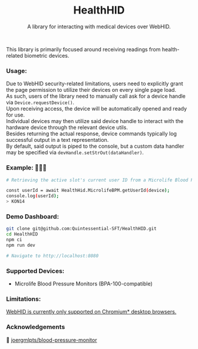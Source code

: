 <h1 align="center">HealthHID</h1>
<p align="center">A library for interacting with medical devices over WebHID.</p>
<br />

This library is primarily focused around receiving readings from health-related biometric devices.

### Usage:
Due to WebHID security-related limitations, users need to explicitly grant the page permission to utilize their devices on every single page load.<br />
As such, users of the library need to manually call ask for a device handle via `Device.requestDevice()`.<br />
Upon receiving access, the device will be automatically opened and ready for use.<br />
Individual devices may then utilize said device handle to interact with the hardware device through the relevant device utils.<br />
Besides returning the actual response, device commands typically log successful output in a text representation.<br />
By default, said output is piped to the console, but a custom data handler may be specified via `devHandle.setStrOut(dataHandler)`.

### Example: 👨🏻‍🔬
``` bash
# Retrieving the active slot's current user ID from a Microlife Blood Pressure Monitor

const userId = await HealthHid.MicrolifeBPM.getUserId(device);
console.log(userId);
> KON14
```

### Demo Dashboard:
``` bash
git clone git@github.com:Quintessential-SFT/HealthHID.git
cd HealthHID
npm ci
npm run dev

# Navigate to http://localhost:8080
```

### Supported Devices:
- Microlife Blood Pressure Monitors (BPA-100-compatible)

### Limitations:
[WebHID is currently only supported on Chromium* desktop browsers.](https://caniuse.com/webhid)

### Acknowledgements
🐍 [joergmlpts/blood-pressure-monitor](https://github.com/joergmlpts/blood-pressure-monitor)
